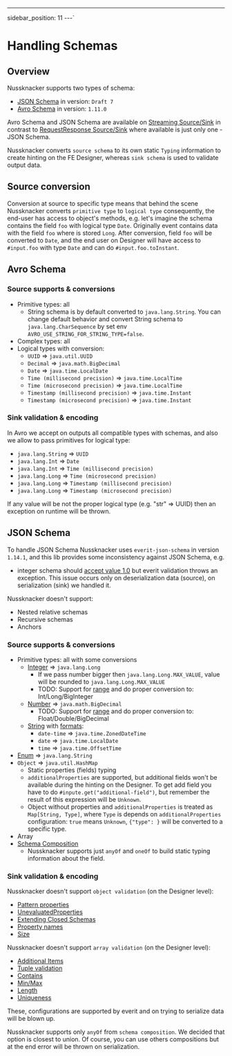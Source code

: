 ---
sidebar_position: 11
---`

# Handling Schemas

## Overview

Nussknacker supports two types of schema:
* [JSON Schema](https://json-schema.org/) in version: `Draft 7`
* [Avro Schema](https://avro.apache.org/) in version: `1.11.0`

Avro Schema and JSON Schema are available on [Streaming Source/Sink](/docs/scenarios_authoring/DataSourcesAndSinks.md)
in contrast to [RequestResponse Source/Sink](/docs/scenarios_authoring/RRDataSourcesAndSinks.md) where available is just only one - JSON Schema.

Nussknacker converts `source schema` to its own static `Typing` information to create hinting on the FE Designer,
whereas `sink schema` is used to validate output data.

## Source conversion
Conversion at source to specific type means that behind the scene Nussknacker converts `primitive type` to `logical type`
consequently, the end-user has access to object's methods, e.g. let's imagine the schema contains the field `foo` with logical type `Date`.
Originally event contains data with the field `foo` where is stored `Long`. After conversion, field `foo` will be converted to `Date`,
and the end user on Designer will have access to `#input.foo` with type `Date` and can do `#input.foo.toInstant`.


## Avro Schema

### Source supports & conversions

* Primitive types: all
  * String schema is by default converted to `java.lang.String`. You can change default behavior and convert 
    String schema to `java.lang.CharSequence` by set env `AVRO_USE_STRING_FOR_STRING_TYPE=false`.
* Complex types: all
* Logical types with conversion:
  * `UUID` => `java.util.UUID`
  * `Decimal` => `java.math.BigDecimal`
  * `Date` => `java.time.LocalDate`
  * `Time (millisecond precision)` => `java.time.LocalTime`
  * `Time (microsecond precision)` => `java.time.LocalTime`
  * `Timestamp (millisecond precision)` => `java.time.Instant`
  * `Timestamp (microsecond precision)` => `java.time.Instant`

[//]: # (Missing support for: Local timestamp millisecond precision, Local timestamp microsecond precision, Duration)

### Sink validation & encoding

In Avro we accept on outputs all compatible types with schemas, and also we allow to pass primitives for logical type: 
* `java.lang.String` => `UUID`
* `java.lang.Int`  => `Date`
* `java.lang.Int` => `Time (millisecond precision)`
* `java.lang.Long` => `Time (microsecond precision)`
* `java.lang.Long` => `Timestamp (millisecond precision)`
* `java.lang.Long` => `Timestamp (microsecond precision)`

If any value will be not the proper logical type (e.g. "str" => UUID) then an exception on runtime will be thrown.

## JSON Schema

To handle JSON Schema Nussknacker uses `everit-json-schema` in version `1.14.1`, and this lib provides some inconsistency against JSON Schema, e.g.

* integer schema should [accept value 1.0](https://json-schema.org/understanding-json-schema/reference/numeric.html#integer) but
  everit validation throws an exception. This issue occurs only on deserialization data (source), on serialization (sink) we handled it.

[//]: # (See SwaggerBasedJsonSchemaTypeDefinitionExtractor)
Nussknacker doesn't support:
* Nested relative schemas
* Recursive schemas
* Anchors

### Source supports & conversions

* Primitive types: all with some conversions
  * [Integer](https://json-schema.org/understanding-json-schema/reference/numeric.html#integer) => `java.lang.Long`
    * If we pass number bigger then `java.lang.Long.MAX_VALUE`, value will be rounded to `java.lang.Long.MAX_VALUE`
    * TODO: Support for [range](https://json-schema.org/understanding-json-schema/reference/numeric.html#range) and do proper conversion to: Int/Long/BigInteger
  * [Number](https://json-schema.org/understanding-json-schema/reference/numeric.html#number) => `java.math.BigDecimal`
    * TODO: Support for [range](https://json-schema.org/understanding-json-schema/reference/numeric.html#range) and do proper conversion to: Float/Double/BigDecimal
  * [String](https://json-schema.org/understanding-json-schema/reference/string.html#format) with [formats](https://json-schema.org/understanding-json-schema/reference/string.html#format):
    * `date-time` => `java.time.ZonedDateTime`
    * `date` => `java.time.LocalDate`
    * `time` => `java.time.OffsetTime`
* [Enum](https://json-schema.org/understanding-json-schema/reference/generic.html#enumerated-values) => `java.lang.String`
* `Object` => `java.util.HashMap`
  * Static properties (fields) typing
  * `additionalProperties` are supported, but additional fields won't be available during the hinting on the Designer. 
  To get add field you have to do `#inpute.get("additional-field")`, but remember the result of this expression will be `Unknown`.
  * Object without properties and `additionalProperties` is treated as `Map[String, Type]`, where `Type` is depends on
  `additionalProperties` configuration: `true` means `Unknown`, `{"type": }` will be converted to a specific type.
* Array
* [Schema Composition](https://json-schema.org/understanding-json-schema/reference/combining.html)
  * Nussknacker supports just `anyOf` and `oneOf` to build static typing information about the field. 

### Sink validation & encoding

Nussknacker doesn't support `object validation` (on the Designer level):
* [Pattern properties](https://json-schema.org/understanding-json-schema/reference/object.html#pattern-properties)
* [UnevaluatedProperties](https://json-schema.org/understanding-json-schema/reference/object.html#unevaluated-properties)
* [Extending Closed Schemas](https://json-schema.org/understanding-json-schema/reference/object.html#extending-closed-schemas)
* [Property names](https://json-schema.org/understanding-json-schema/reference/object.html#property-names)
* [Size](https://json-schema.org/understanding-json-schema/reference/object.html#size)

Nussknacker doesn't support `array validation` (on the Designer level):
* [Additional Items](https://json-schema.org/understanding-json-schema/reference/array.html#additional-items)
* [Tuple validation](https://json-schema.org/understanding-json-schema/reference/array.html#tuple-validation)
* [Contains](https://json-schema.org/understanding-json-schema/reference/array.html#contains)
* [Min/Max](https://json-schema.org/understanding-json-schema/reference/array.html#mincontains-maxcontains)
* [Length](https://json-schema.org/understanding-json-schema/reference/array.html#length)
* [Uniqueness](https://json-schema.org/understanding-json-schema/reference/array.html#uniqueness)

These, configurations are supported by everit and on trying to serialize data will be blown up.

Nussknacker supports only `anyOf` from `schema composition`. We decided that option is closest to union. Of course, you can use
others compositions but at the end error will be thrown on serialization.
